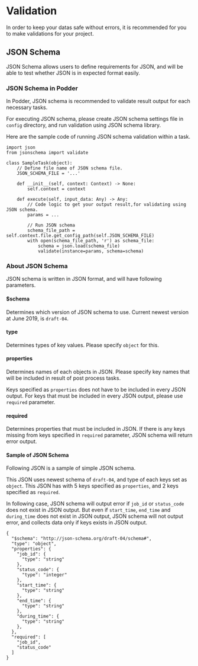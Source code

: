 # Validation
In order to keep your datas safe without errors, it is recommended for you to make validations for your project.

## JSON Schema
JSON Schema allows users to define requirements for JSON, and will be able to test whether JSON is in expected format easily.

### JSON Schema in Podder
In Podder, JSON schema is recommended to validate result output for each necessary tasks.

For executing JSON schema, please create JSON schema  settings file in `config` directory, and run validation using JSON schema library.

Here are the sample code of running JSON schema validation within a task.

```
import json
from jsonschema import validate

class SampleTask(object):
    // Define file name of JSON schema file.
    JSON_SCHEMA_FILE = '...'

    def __init__(self, context: Context) -> None:
        self.context = context

    def execute(self, input_data: Any) -> Any:
        // Code logic to get your output result,for validating using JSON schema.
        params = ...

        // Run JSON schema
        schema_file_path = self.context.file.get_config_path(self.JSON_SCHEMA_FILE)
        with open(schema_file_path, 'r') as schema_file:
            schema = json.load(schema_file)
            validate(instance=params, schema=schema)
```


### About JSON Schema
JSON schema is written in JSON format, and will have following parameters.

#### $schema
Determines which version of JSON schema to use. Current newest version at June 2019, is `draft-04`.

#### type
Determines types of key values. Please specify `object` for this.

#### properties
Determines names of each objects in JSON. Please specify key names that will be included in result of post process tasks.

Keys specified as `properties` does not have to be included in every JSON output. For keys that must be included in every JSON output, please use `required` parameter.

#### required
Determines properties that must be included in JSON. If there is any keys missing from keys specified in `required` parameter, JSON schema will return error output.


#### Sample of JSON Schema
Following JSON is a sample of simple JSON schema.

This JSON uses newest schema of `draft-04`, and type of each keys set as `object`. This JSON has with 5 keys specified as `properties`, and 2 keys specified as `required`.

In following case, JSON schema will output error if `job_id` or `status_code` does not exist in JSON output. But even if `start_time`, `end_time` and `during_time` does not exist in JSON output, JSON schema will not output error, and collects data only if keys exists in JSON output.

```
{
  "$schema": "http://json-schema.org/draft-04/schema#",
  "type": "object",
  "properties": {
    "job_id": {
      "type": "string"
    },
    "status_code": {
      "type": "integer"
    },
    "start_time": {
      "type": "string"
    },
    "end_time": {
      "type": "string"
    },
    "during_time": {
      "type": "string"
    },
  },
  "required": [
    "job_id",
    "status_code"
  ]
}
```
